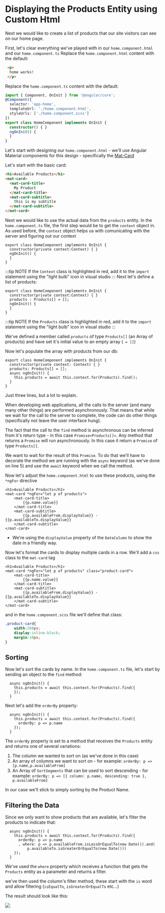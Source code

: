 # Displaying the Products Entity using Custom Html

Next we would like to create a list of products that our site visitors can see on our home page.

First, let's clear everything we've played with in our `home.component.html` and our `home.component.ts` 
Replace the `home.component.html` content with the default:
```html
 <p>
  home works!
 </p>
```

Replace the `home.component.ts` content with the default:
```ts
import { Component, OnInit } from '@angular/core';
@Component({
  selector: 'app-home',
  templateUrl: './home.component.html',
  styleUrls: ['./home.component.scss']
})
export class HomeComponent implements OnInit {
  constructor() { }
  ngOnInit() {
  }
}
```


Let's start with designing our `home.component.html` - we'll use Angular Material components for this design - specifically the  [Mat-Card](/https://material.angular.io/components/card/overview)

Let's start with the basic card:
```html
<h1>Available Products</h1>
<mat-card>
  <mat-card-title>
    My Product
  </mat-card-title>
  <mat-card-subtitle>
    this is my subtitle
  </mat-card-subtitle>
</mat-card>
```

Next we would like to use the actual data from the `products` entity.
In the `home.component.ts` file, the first step would be to get the `context` object in. As used before, the `context` object helps us with comunicating with the server and figuring out our context
```ts{2}
export class HomeComponent implements OnInit {
  constructor(private context:Context) { }
  ngOnInit() {
  }
}
```
:::tip NOTE
 If the `Context` class is highlighted in red, add it to the `import` statement using the "light bulb" icon in visual studio
:::
Next let's define a list of products:
```ts{3}
export class HomeComponent implements OnInit {
  constructor(private context:Context) { }
  products : Products[] = [];
  ngOnInit() {
  }
}
```

:::tip NOTE
 If the `Products` class is highlighted in red, add it to the `import` statement using the "light bulb" icon in visual studio
:::

We've defined a member called `products` of type `Products[]` (an Array of products) and have set it's initial value to an empty array (` = []`)

Now let's populate the array with products from our db:
```ts{4-6}
export class HomeComponent implements OnInit {
  constructor(private context: Context) { }
  products: Products[] = [];
  async ngOnInit() {
    this.products = await this.context.for(Products).find();
  }
}
```

Just three lines, but a lot to explain.

When developing web applications, all the calls to the server (and many many other things) are performed asynchronously. That means that while we wait for the call to the server to complete, the code can do other things (specifically not leave the user interface hung).

The fact that the call to the `find` method is asynchronous can be  inferred from it's return type - in this case `Promise<Products[]>`. Any method that returns a `Promise` will run asynchronously. In this case it return a `Promise` of type `Products[]`.

We want to wait for the result of this `Promise`. To do that we'll have to decorate the method we are running with the `async` keyword (as we've done on line 5) and use the `await` keyword when we call the method.

Now let's adjust the `home.component.html` to use these products, using the `*ngFor` directive
```html{2,4,7}
<h1>Available Products</h1>
<mat-card *ngFor="let p of products">
    <mat-card-title>
        {{p.name.value}}
    </mat-card-title>
    <mat-card-subtitle>
        {{p.availableFrom.displayValue}} - {{p.availableTo.displayValue}}
    </mat-card-subtitle>
</mat-card>
```
* We're using the `displayValue` property of the `DateColumn` to show the date in a friendly way.

Now let's format the cards to display multiple cards in a row. We'll add a `css` class to the `mat-card` tag
```html{2}
<h1>Available Products</h1>
<mat-card *ngFor="let p of products" class="product-card">
    <mat-card-title>
        {{p.name.value}}
    </mat-card-title>
    <mat-card-subtitle>
        {{p.availableFrom.displayValue}} - {{p.availableTo.displayValue}}
    </mat-card-subtitle>
</mat-card>
```

and in the `home.component.scss` file we'll define that class:
```scss
.product-card{
    width:260px;
    display:inline-block;
    margin:10px;
}
```

## Sorting
Now let's sort the cards by name. In the `home.component.ts` file, let's start by sending an object to the `find` method:
```ts{2-3}
  async ngOnInit() {
    this.products = await this.context.for(Products).find({
    });
  }
```

Next let's add the `orderBy` property:
```ts{3}
  async ngOnInit() {
    this.products = await this.context.for(Products).find({
      orderBy: p => p.name
    });
  }
```

The `orderBy` property is set to a method that receives the `Products` entity and returns one of several variations:
1. The column we wanted to sort on (as we've done in this case)
2. An array of columns we want to sort on - for example: `orderBy: p => [p.name,p.availableFrom]`
3. An Array of `SortSegments` that can be used to sort descending - for example: `orderBy: p => [{ column: p.name, descending: true }, p.availableFrom]`

In our case we'll stick to simply sorting by the Product Name.

## Filtering the Data
Since we only want to show products that are available, let's filter the products to indicate that:
```ts{4-5}
  async ngOnInit() {
    this.products = await this.context.for(Products).find({
      orderBy: p => p.name
      , where: p => p.availableFrom.isLessOrEqualTo(new Date()).and(
          p.availableTo.isGreaterOrEqualTo(new Date()))
    });
  }
```

We've used the `where` property which receives a function that gets the `Products` entity as a parameter and returns a filter.

we've then used the column's filter method, these start with the `is` word and allow filtering (`isEqualTo`, `isGreaterOrEqualTo` etc...)

The result should look like this:

![](/2019-10-07_09h32_19.png)